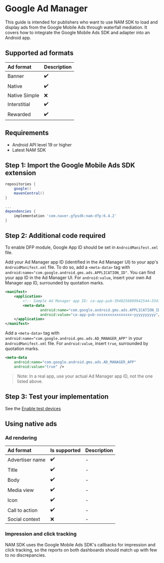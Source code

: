 # Google Ad Manager 

This guide is intended for publishers who want to use NAM SDK to load and display ads from the Google Mobile Ads through waterfall mediation.
It covers how to integrate the Google Mobile Ads SDK and adapter into an Android app.

## Supported ad formats

| Ad format     | Description |
|:--------------|:------------|
| Banner        | ✔️          |
| Native        | ✔️          |
| Native Simple | ❌          |
| Interstitial  | ✔️          |
| Rewarded      | ✔️          |

## Requirements

- Android API level 19 or higher
- Latest NAM SDK

## Step 1: Import the Google Mobile Ads SDK extension

```gradle
repositories {
    google()
    mavenCentral()
}

...
dependencies {
    implementation 'com.naver.gfpsdk:nam-dfp:6.4.2'  
}
```

## Step 2: Additional code required

To enable DFP module, Google App ID should be set in `AndroidManifest.xml` file.

Add your Ad Manager app ID (identified in the Ad Manager UI) to your app's `AndroidManifest.xml` file. To do so, add a `<meta-data>` tag with `android:name="com.google.android.gms.ads.APPLICATION_ID"`. You can find your app ID in the Ad Manager UI. For `android:value`, insert your own Ad Manager app ID, surrounded by quotation marks.

```xml
<manifest>
    <application>
        <!-- Sample Ad Manager app ID: ca-app-pub-3940256099942544~3347511713 -->
        <meta-data
                android:name="com.google.android.gms.ads.APPLICATION_ID"
                android:value="ca-app-pub-xxxxxxxxxxxxxxxx~yyyyyyyyyy"/>
    </application>
</manifest>
```

Add a `<meta-data>` tag with `android:name="com.google.android.gms.ads.AD_MANAGER_APP"` in your `AndroidManifest.xml` file. For `android:value`, insert `true`, surrounded by quotation marks.

```xml
<meta-data
    android:name="com.google.android.gms.ads.AD_MANAGER_APP"
    android:value="true" />
```

>Note: In a real app, use your actual Ad Manager app ID, not the one listed above. 

## Step 3: Test your implementation

See the [Enable test devices](https://developers.google.com/ad-manager/mobile-ads-sdk/android/test-ads#enable_test_devices)

## Using native ads

### Ad rendering

| Ad format         | Is supported | Description |
|:------------------|:-------------|:------------|
| Advertiser name   | ✔️           | -           |
| Title             | ✔️           | -           |
| Body              | ✔️           | -           |
| Media view        | ✔️           | -           |
| Icon              | ✔️           | -           |
| Call to action    | ✔️           | -           |
| Social context    | ❌️           | -           |

### Impression and click tracking

NAM SDK uses the Google Mobile Ads SDK's callbacks for impression and click tracking, so the reports on both dashboards should match up with few to no discrepancies.
